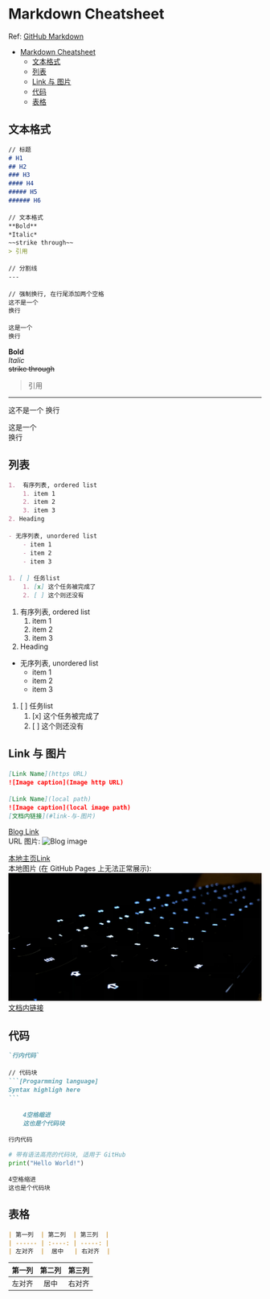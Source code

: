 # Markdown Cheatsheet

Ref: [GitHub Markdown](https://guides.github.com/features/mastering-markdown/)

- [Markdown Cheatsheet](#markdown-cheatsheet)
  - [文本格式](#文本格式)
  - [列表](#列表)
  - [Link 与 图片](#link-与-图片)
  - [代码](#代码)
  - [表格](#表格)

## 文本格式

```Markdown
// 标题
# H1
## H2
### H3
#### H4
##### H5
###### H6

// 文本格式
**Bold**
*Italic*
~~strike through~~
> 引用

// 分割线
---

// 强制换行, 在行尾添加两个空格
这不是一个
换行

这是一个  
换行
```

**Bold**  
*Italic*  
~~strike through~~  
> 引用  

---

这不是一个
换行

这是一个  
换行

## 列表

```Markdown
1.  有序列表, ordered list
    1. item 1
    2. item 2
    3. item 3
2. Heading

- 无序列表, unordered list
    - item 1
    - item 2
    - item 3

1. [ ] 任务list
    1. [x] 这个任务被完成了
    2. [ ] 这个则还没有
```

1. 有序列表, ordered list
    1. item 1
    2. item 2
    3. item 3
2. Heading

- 无序列表, unordered list
  - item 1
  - item 2
  - item 3
  
1. [ ] 任务list
    1. [x] 这个任务被完成了
    2. [ ] 这个则还没有

## Link 与 图片

```Markdown
[Link Name](https URL)
![Image caption](Image http URL)

[Link Name](local path)
![Image caption](local image path)
[文档内链接](#link-与-图片)
```

[Blog Link](http://blog.thexyzlab.studio/)  
URL 图片:
![Blog image](https://blog.thexyzlab.studio/content/images/size/w2000/2021/06/Background.png)

[本地主页Link](/index.md)  
本地图片 (在 GitHub Pages 上无法正常展示):
![本地图片](/assets/WASDE%20CODE%20V3.jpg)  
[文档内链接](#link-与-图片)

## 代码

````Markdown
`行内代码`

// 代码块
```[Progarmming language]
Syntax highligh here
```

    4空格缩进
    这也是个代码块

````

`行内代码`

```Python
# 带有语法高亮的代码块, 适用于 GitHub
print("Hello World!")
```

    4空格缩进
    这也是个代码块

## 表格

```Markdown
| 第一列  | 第二列  | 第三列  |
| ------ | :----: | -----: |
| 左对齐  |  居中   | 右对齐  |
```

| 第一列  | 第二列  | 第三列  |
| ------ | :----: | -----: |
| 左对齐  |  居中   | 右对齐  |
